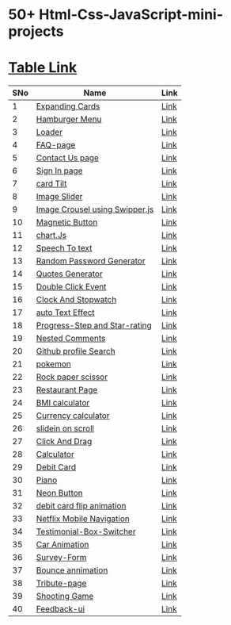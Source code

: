 ﻿# 50+ Html-Css-JavaScript-mini-projects

# <a href="https://glistening-cajeta-a6b4ef.netlify.app/">Table Link</a>

 <table>
      <thead>
        <tr>
          <th>SNo</th>
          <th>Name</th>
          <th>Link</th>
        </tr>
      </thead>
      <tbody>
        <tr>
          <td>1</td>
          <td><a href="ExpandingCards">Expanding Cards</a></td>
          <td><a href="https://glistening-cajeta-a6b4ef.netlify.app/expandingcards/">Link</a></td>
        </tr>
         <tr>
          <td>2</td>
          <td><a href="Hamburger Menu">Hamburger Menu</a></td>
          <td><a href="https://glistening-cajeta-a6b4ef.netlify.app/hamburger%20menu/">Link</a></td>
        </tr>
        <tr>
        <td>3</td>
          <td><a href="Loader">
           Loader
          </a></td>
          <td><a href="https://glistening-cajeta-a6b4ef.netlify.app/loader/">Link</a></td>
        </tr>
        <tr>
        <td>4</td>
          <td><a href="FAQ-page">FAQ-page</a></td>
          <td><a href="https://glistening-cajeta-a6b4ef.netlify.app/faq-page/">Link</a></td>
        </tr>
        <tr>
        <td>5</td>
          <td><a href="ToastNotification">Contact Us page</a></td>
          <td><a href="https://glistening-cajeta-a6b4ef.netlify.app/toastnotification/">Link</a></td>
        </tr>
         <tr>
        <td>6</td>
          <td><a href="Login&signup-page">Sign In page</a></td>
          <td><a href="https://glistening-cajeta-a6b4ef.netlify.app/login&signup-page/">Link</a></td>
        </tr>
         <tr>
        <td>7</td>
          <td><a href="cardTilt">card Tilt</a></td>
          <td><a href="https://glistening-cajeta-a6b4ef.netlify.app/cardTilt/">Link</a></td>
        </tr>
        <tr>
        <td>8</td>
          <td><a href="ImageSlider">Image Slider</a></td>
          <td><a href="https://glistening-cajeta-a6b4ef.netlify.app/ImageSlider/">Link</a></td>
        </tr>
        <tr>
        <td>9</td>
          <td><a href="SwipperJs">Image Crousel using Swipper.js</a></td>
          <td><a href="https://glistening-cajeta-a6b4ef.netlify.app/SwipperJs/">Link</a></td>
        </tr>
         <tr>
        <td>10</td>
          <td><a href="MagneticButton">Magnetic Button</a></td>
          <td><a href="https://glistening-cajeta-a6b4ef.netlify.app/MagneticButton/">Link</a></td>
        </tr>
         <tr>
        <td>11</td>
          <td><a href="SwipperJs">chart.Js</a></td>
          <td><a href="https://glistening-cajeta-a6b4ef.netlify.app/chartJs/">Link</a></td>
        </tr>
         <tr>
        <td>12</td>
          <td><a href="Speech-to-text/">Speech To text</a></td>
          <td><a href="https://glistening-cajeta-a6b4ef.netlify.app/Speech-to-text/">Link</a></td>
        </tr>
         <tr>
        <td>13</td>
          <td><a href="PasswordGenerator">Random Password Generator</a></td>
          <td><a href="https://glistening-cajeta-a6b4ef.netlify.app/PasswordGenerator/">Link</a></td>
        </tr>
        <tr>
        <td>14</td>
          <td><a href="QuoteGenerator">Quotes Generator</a></td>
          <td><a href="https://glistening-cajeta-a6b4ef.netlify.app/QuoteGenerator/">Link</a></td>
        </tr>
        <tr>
        <td>15</td>
          <td><a href="doubleClickEvent">Double Click Event</a></td>
          <td><a href="https://glistening-cajeta-a6b4ef.netlify.app/doubleClickEvent/">Link</a></td>
        </tr>
        <tr>
        <td>16</td>
          <td><a href="clock">Clock And Stopwatch</a></td>
          <td><a href="https://glistening-cajeta-a6b4ef.netlify.app/clock/">Link</a></td>
        </tr>
        <tr>
        <td>17</td>
          <td><a href="autoTextEffect">auto Text Effect</a></td>
          <td><a href="https://glistening-cajeta-a6b4ef.netlify.app/autoTextEffect/">Link</a></td>
        </tr>
        <tr>
        <td>18</td>
          <td><a href="ProgressStep">Progress-Step and Star-rating </a></td>
          <td><a href="https://glistening-cajeta-a6b4ef.netlify.app/ProgressStep/">Link</a></td>
        </tr>
         <tr>
        <td>19</td>
          <td><a href="NestedComments">Nested Comments </a></td>
          <td><a href="https://glistening-cajeta-a6b4ef.netlify.app/NestedComments/">Link</a></td>
        </tr>
        <tr>
        <td>20</td>
          <td><a href="GithubSearch">Github profile Search </a></td>
          <td><a href="https://glistening-cajeta-a6b4ef.netlify.app/GithubSearch/">Link</a></td>
        </tr>
        <tr>
        <td>21</td>
          <td><a href="pokemon">pokemon</a></td>
          <td><a href="https://glistening-cajeta-a6b4ef.netlify.app/pokemon/">Link</a></td>
        </tr>
        <tr>
        <td>22</td>
          <td><a href="Rock paper scissor"> Rock paper scissor</a></td>
          <td><a href="https://glistening-cajeta-a6b4ef.netlify.app/Rock paper scissor/">Link</a></td>
        </tr>
        <tr>
        <td>23</td>
          <td><a href="restaurant"> Restaurant Page</a></td>
          <td><a href="https://glistening-cajeta-a6b4ef.netlify.app/restaurant/">Link</a></td>
        </tr>
        <tr>
        <td>24</td>
          <td><a href="BMI calculator">BMI calculator</a></td>
          <td><a href="https://glistening-cajeta-a6b4ef.netlify.app/BMI calculator/">Link</a></td>
        </tr>
        <tr>
        <td>25</td>
          <td><a href="Currency calculator">Currency calculator</a></td>
          <td><a href="https://glistening-cajeta-a6b4ef.netlify.app/Currency calculator/">Link</a></td>
        </tr>
        <tr>
         <td>26</td>
          <td><a href="slideinscroll">slidein on scroll</a></td>
          <td><a href="https://glistening-cajeta-a6b4ef.netlify.app/slideinscroll/">Link</a></td>
        </tr>
        <tr>
         <td>27</td>
          <td><a href="ClickAndDrag">Click And Drag</a></td>
          <td><a href="https://glistening-cajeta-a6b4ef.netlify.app/ClickAndDrag/">Link</a></td>
        </tr>
         <tr>
         <td>28</td>
          <td><a href="calculator">Calculator</a></td>
          <td><a href="https://glistening-cajeta-a6b4ef.netlify.app/calculator/">Link</a></td>
        </tr>
         <tr>
         <td>29</td>
          <td><a href="debitcard">Debit Card</a></td>
          <td><a href="https://glistening-cajeta-a6b4ef.netlify.app/debitcard/">Link</a></td>
        </tr>
         <tr>
         <td>30</td>
          <td><a href="piano">Piano</a></td>
          <td><a href="https://glistening-cajeta-a6b4ef.netlify.app/piano/">Link</a></td>
        </tr>
          <tr>
         <td>31</td>
          <td><a href="neonButton">Neon Button</a></td>
          <td><a href="https://glistening-cajeta-a6b4ef.netlify.app/neonButton/">Link</a></td>
        </tr>
         <tr>
         <td>32</td>
          <td><a href="./debit card flip animation/">debit card flip animation</a></td>
          <td><a href="https://glistening-cajeta-a6b4ef.netlify.app/debit card flip animation/">Link</a></td>
        </tr>
         <tr>
         <td>33</td>
          <td><a href="./Netflix-mobile-navigation/">Netflix Mobile Navigation</a></td>
          <td><a href="https://glistening-cajeta-a6b4ef.netlify.app/Netflix-mobile-navigation/">Link</a></td>
        </tr>
        <tr>
         <td>34</td>
          <td><a href="testimonial-box-switcher">Testimonial-Box-Switcher</a></td>
          <td><a href="https://glistening-cajeta-a6b4ef.netlify.app/testimonial-box-switcher/">Link</a></td>
        </tr>
        <tr>
         <td>35</td>
          <td><a href="annimation">Car Animation</a></td>
          <td><a href="https://glistening-cajeta-a6b4ef.netlify.app/annimation/">Link</a></td>
        </tr>
        <tr>
         <td>36</td>
          <td><a href="survey-form">Survey-Form</a></td>
          <td><a href="https://glistening-cajeta-a6b4ef.netlify.app/survey-form/">Link</a></td>
        </tr>
        <tr>
         <td>37</td>
          <td><a href="smile-animation">Bounce annimation</a></td>
          <td><a href="https://glistening-cajeta-a6b4ef.netlify.app/smile-animation/">Link</a></td>
        </tr>
        <tr>
         <td>38</td>
          <td><a href="tribute-page">Tribute-page</a></td>
          <td><a href="https://glistening-cajeta-a6b4ef.netlify.app/tribute-page/">Link</a></td>
        </tr>
        <tr>
         <td>39</td>
          <td><a href="sooting-game">Shooting Game</a></td>
          <td><a href="https://glistening-cajeta-a6b4ef.netlify.app/sooting-game/">Link</a></td>
        </tr>
         <tr>
         <td>40</td>
          <td><a href="feedback-ui">Feedback-ui</a></td>
          <td><a href="https://glistening-cajeta-a6b4ef.netlify.app/feedback-ui/">Link</a></td>
        </tr>
      </tbody>
    </table>
